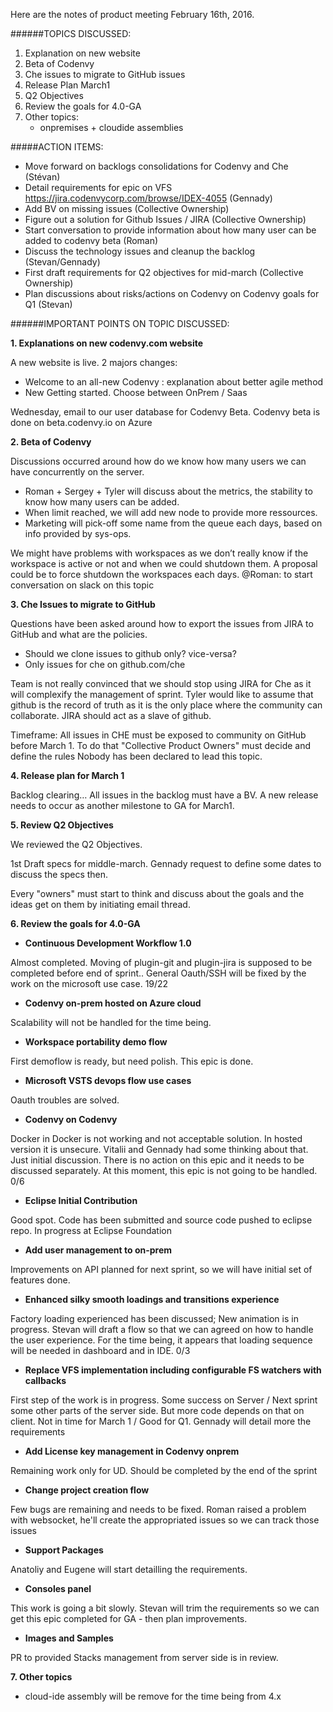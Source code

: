 Here are the notes of product meeting February 16th, 2016.

######TOPICS DISCUSSED:
1. Explanation on new website
2. Beta of Codenvy
3. Che issues to migrate to GitHub issues
4. Release Plan March1
5. Q2 Objectives 
6. Review the goals for 4.0-GA
7. Other topics:
     - onpremises + cloudide assemblies


#####ACTION ITEMS:
- Move forward on backlogs consolidations for Codenvy and Che (Stévan)
- Detail requirements for epic on VFS https://jira.codenvycorp.com/browse/IDEX-4055 (Gennady)
- Add BV on missing issues (Collective Ownership)
- Figure out a solution for Github Issues / JIRA (Collective Ownership)
- Start conversation to provide information about how many user can be added to codenvy beta (Roman)
- Discuss the technology issues and cleanup the backlog (Stevan/Gennady)
- First draft requirements for Q2 objectives for mid-march (Collective Ownership)
- Plan discussions about risks/actions on Codenvy on Codenvy goals for Q1 (Stevan)

######IMPORTANT POINTS ON TOPIC DISCUSSED:

**1. Explanations on new codenvy.com website**

A new website is live. 2 majors changes:
- Welcome to an all-new Codenvy : explanation about better agile method
- New Getting started. Choose between OnPrem / Saas

Wednesday, email to our user database for Codenvy Beta. Codenvy beta is done on beta.codenvy.io on Azure

**2. Beta of Codenvy**

Discussions occurred around how do we know how many users we can have concurrently on the server.
- Roman + Sergey + Tyler will discuss about the metrics, the stability to know how many users can be added. 
- When limit reached, we will add new node to provide more ressources.
- Marketing will pick-off some name from the queue each days, based on info provided by sys-ops.

We might have problems with workspaces as we don’t really know if the workspace is active or not and when we could shutdown them. A proposal could be to force shutdown the workspaces each days. 
@Roman: to start conversation on slack on this topic

**3. Che Issues to migrate to GitHub**

Questions have been asked around how to export the issues from JIRA to GitHub and what are the policies.
- Should we clone issues to github only? vice-versa?
- Only issues for che on github.com/che

Team is not really convinced that we should stop using JIRA for Che as it will complexify the management of sprint.
Tyler would like to assume that github is the record of truth as it is the only place where the community can collaborate. JIRA should act as a slave of github.

Timeframe: All issues in CHE must be exposed to community on GitHub before March 1. 
To do that "Collective Product Owners" must decide and define the rules
Nobody has been declared to lead this topic. 

**4. Release plan for March 1**

Backlog clearing… 
All issues in the backlog must have a BV.
A new release needs to occur as another milestone to GA for March1.

**5. Review Q2 Objectives**

We reviewed the Q2 Objectives.

1st Draft specs for middle-march. 
Gennady request to define some dates to discuss the specs then.

Every "owners" must start to think and discuss about the goals and the ideas get on them by initiating email thread. 

**6. Review the goals for 4.0-GA**

* **Continuous Development Workflow 1.0**

Almost completed. Moving of plugin-git and plugin-jira is supposed to be completed before end of sprint.. General Oauth/SSH will be fixed by the work on the microsoft use case.	19/22

* **Codenvy on-prem hosted on Azure cloud**

Scalability will not be handled for the time being.	

* **Workspace portability demo flow**

First demoflow is ready, but need polish. This epic is done.

* **Microsoft VSTS devops flow use cases**

Oauth troubles are solved.

* **Codenvy on Codenvy**

Docker in Docker is not working and not acceptable solution. In hosted version it is unsecure. Vitalii and Gennady had some thinking about that. Just initial discussion. There is no action on this epic and it needs to be discussed separately. At this moment, this epic is not going to be handled.	0/6

* **Eclipse Initial Contribution**

Good spot. Code has been submitted and source code pushed to eclipse repo.	In progress at Eclipse Foundation

* **Add user management to on-prem**

Improvements on API planned for next sprint, so we will have initial set of features done.

* **Enhanced silky smooth loadings and transitions experience**

Factory loading experienced has been discussed; New animation is in progress. Stevan will draft a flow so that we can agreed on how to handle the user experience. For the time being, it appears that loading sequence will be needed in dashboard and in IDE.	0/3

* **Replace VFS implementation including configurable FS watchers with callbacks**

First step of the work is in progress. Some success on Server / Next sprint some other parts of the server side. But more code depends on that on client. Not in time for March 1 / Good for Q1.	Gennady will detail more the requirements

* **Add License key management in Codenvy onprem**

Remaining work only for UD. Should be completed by the end of the sprint

* **Change project creation flow**

Few bugs are remaining and needs to be fixed. Roman raised a problem with websocket, he'll create the appropriated issues so we can track those issues

* **Support Packages**

Anatoliy and Eugene will start detailling the requirements.	

* **Consoles panel**

This work is going a bit slowly. Stevan will trim the requirements so we can get this epic completed for GA - then plan improvements.

* **Images and Samples**

PR to provided Stacks management from server side is in review.	


**7. Other topics**

- cloud-ide assembly will be remove for the time being from 4.x
